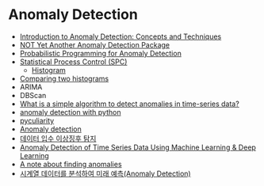 Anomaly Detection
=================

* [Introduction to Anomaly Detection: Concepts and Techniques](https://iwringer.wordpress.com/2015/11/17/anomaly-detection-concepts-and-techniques/)
* [NOT Yet Another Anomaly Detection Package](https://www.getlytics.com/blog/post/check_out_anomalyzer)
* [Probabilistic Programming for Anomaly Detection](http://blog.fastforwardlabs.com/post/143792498983/probabilistic-programming-for-anomaly-detection)
* [Statistical Process Control (SPC)](https://www.moresteam.com/toolbox/statistical-process-control-spc.cfm)
  * [Histogram](https://www.moresteam.com/toolbox/histogram.cfm)
* [Comparing two histograms](http://stackoverflow.com/questions/6499491/comparing-two-histograms)
* ARIMA
* DBScan
* [What is a simple algorithm to detect anomalies in time-series data?](https://www.quora.com/What-is-a-simple-algorithm-to-detect-anomalies-in-time-series-data)
* [anomaly detection with python](https://speakerdeck.com/rosiebloxsom/anomaly-detection-with-python)
* [pyculiarity](https://pypi.python.org/pypi/pyculiarity/0.0.2)
* [Anomaly detection](http://www.slideshare.net/ChulKim12/anomaly-detection-63382182)
* [데이터 입수 이상징후 탐지](http://readme.skplanet.com/?p=13557)
* [Anomaly Detection of Time Series Data Using Machine Learning & Deep Learning](https://www.xenonstack.com/blog/data-science/anomaly-detection-of-time-series-data-using-machine-learning-deep-learning)
* [A note about finding anomalies](https://towardsdatascience.com/a-note-about-finding-anomalies-f9cedee38f0b)
* [시계열 데이터를 분석하여 미래 예측(Anomaly Detection)](https://www.popit.kr/%EC%8B%9C%EA%B3%84%EC%97%B4-%EB%8D%B0%EC%9D%B4%ED%84%B0%EB%A5%BC-%EB%B6%84%EC%84%9D%ED%95%98%EC%97%AC-%EB%AF%B8%EB%9E%98-%EC%98%88%EC%B8%A1-%ED%95%98%EA%B8%B0anomaly-detection/)
